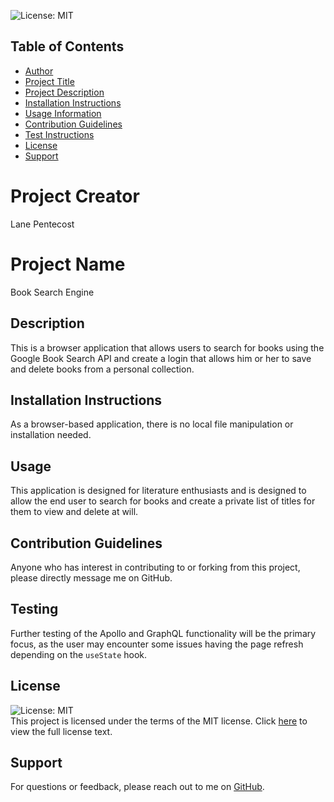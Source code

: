 
  <img alt="License: MIT" src="https://img.shields.io/badge/License-MIT-yellow.svg"/><br/>
  ## Table of Contents
  * [Author](#authorName)
  * [Project Title](#projectName)
  * [Project Description](#projectDescription)
  * [Installation Instructions](#projectInstallation)
  * [Usage Information](#projectUsage)
  * [Contribution Guidelines](#projectContribution)
  * [Test Instructions](#projectTesting)
  * [License](#projectLicense)
  * [Support](#projectEmail)

  # Project Creator
  Lane Pentecost

  # Project Name
  Book Search Engine

  ## Description
  This is a browser application that allows users to search for books using the Google Book Search API and create a login that allows him or her to save and delete books from a personal collection.

  ## Installation Instructions
  As a browser-based application, there is no local file manipulation or installation needed.

  ## Usage
  This application is designed for literature enthusiasts and is designed to allow the end user to search for books and create a private list of titles for them to view and delete at will.

  ## Contribution Guidelines
  Anyone who has interest in contributing to or forking from this project, please directly message me on GitHub.

  ## Testing
  Further testing of the Apollo and GraphQL functionality will be the primary focus, as the user may encounter some issues having the page refresh depending on the `useState` hook.

  ## License
  <img alt="License: MIT" src="https://img.shields.io/badge/License-MIT-yellow.svg"></br>
  This project is licensed under the terms of the MIT license. Click <a href="https://opensource.org/licenses/MIT">here</a> to view the full license text.

  ## Support
  For questions or feedback, please reach out to me on <a href="https://github.com/project-faust">GitHub</a>.
    